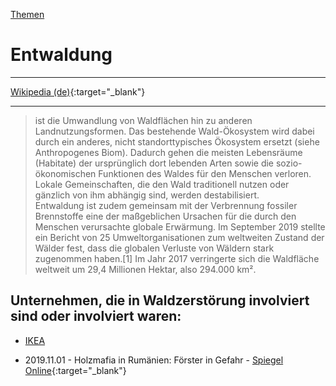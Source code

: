 [Themen](../themen.html)   

# Entwaldung

---

[Wikipedia (de)](https://de.wikipedia.org/wiki/Entwaldung){:target="_blank"}   

---

> ist die Umwandlung von Waldflächen hin zu anderen Landnutzungsformen. Das bestehende Wald-Ökosystem wird dabei durch ein anderes, nicht standorttypisches Ökosystem ersetzt (siehe Anthropogenes Biom). Dadurch gehen die meisten Lebensräume (Habitate) der ursprünglich dort lebenden Arten sowie die sozio-ökonomischen Funktionen des Waldes für den Menschen verloren. Lokale Gemeinschaften, die den Wald traditionell nutzen oder gänzlich von ihm abhängig sind, werden destabilisiert.   
Entwaldung ist zudem gemeinsam mit der Verbrennung fossiler Brennstoffe eine der maßgeblichen Ursachen für die durch den Menschen verursachte globale Erwärmung. Im September 2019 stellte ein Bericht von 25 Umweltorganisationen zum weltweiten Zustand der Wälder fest, dass die globalen Verluste von Wäldern stark zugenommen haben.[1] Im Jahr 2017 verringerte sich die Waldfläche weltweit um 29,4 Millionen Hektar, also 294.000 km².

## Unternehmen, die in Waldzerstörung involviert sind oder involviert waren:
* [IKEA](../konzerne/ikea#waldzerstoerung)


* 2019.11.01 - Holzmafia in Rumänien: Förster in Gefahr - [Spiegel Online](https://www.spiegel.de/panorama/justiz/holzmafia-in-rumaenien-zwei-morde-an-foerstern-a-1294047.html){:target="_blank"}   
